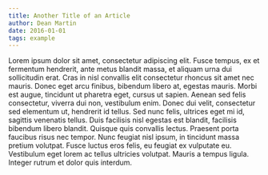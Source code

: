 ```yaml
---
title: Another Title of an Article
author: Dean Martin
date: 2016-01-01
tags: example
---
```


Lorem ipsum dolor sit amet, consectetur adipiscing elit. Fusce tempus, ex et fermentum hendrerit, ante metus blandit massa, et aliquam urna dui sollicitudin erat. Cras in nisl convallis elit consectetur rhoncus sit amet nec mauris. Donec eget arcu finibus, bibendum libero at, egestas mauris. Morbi est augue, tincidunt ut pharetra eget, cursus ut sapien. Aenean sed felis consectetur, viverra dui non, vestibulum enim. Donec dui velit, consectetur sed elementum ut, hendrerit id tellus. Sed nunc felis, ultrices eget mi id, sagittis venenatis tellus. Duis facilisis nisl egestas est blandit, facilisis bibendum libero blandit. Quisque quis convallis lectus. Praesent porta faucibus risus nec tempor. Nunc feugiat nisl ipsum, in tincidunt massa pretium volutpat. Fusce luctus eros felis, eu feugiat ex vulputate eu. Vestibulum eget lorem ac tellus ultricies volutpat. Mauris a tempus ligula. Integer rutrum et dolor quis interdum.
